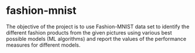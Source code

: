# fashion-mnist
The objective of the project is to use Fashion-MNIST data set to identify the different fashion products from the given pictures using various best possible models (ML algorithms) and report the values of the performance measures for different models. 
